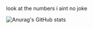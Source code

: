 look at the numbers i aint no joke

![Anurag's GitHub stats](https://github-readme-stats.vercel.app/api?username=slavkobojanic&count_private=true&show_icons=true&include_all_commits=true)
